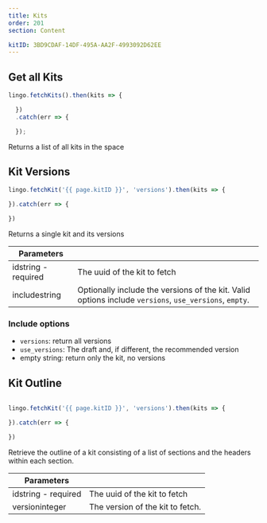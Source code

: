 ```yaml
---
title: Kits
order: 201
section: Content

kitID: 3BD9CDAF-14DF-495A-AA2F-4993092D62EE
---
```


## Get all Kits

```js
lingo.fetchKits().then(kits => {

  })
  .catch(err => {

  });
```

Returns a list of all kits in the space

## Kit Versions

```js
lingo.fetchKit('{{ page.kitID }}', 'versions').then(kits => {

}).catch(err => {

})
```

Returns a single kit and its versions


| Parameters                                        |                                                                                                        |
|---------------------------------------------------|--------------------------------------------------------------------------------------------------------|
| id<span class="arg-type">string - required</span> | The uuid of the kit to fetch                                                                           |
| include<span class="arg-type">string</span>       | Optionally include the versions of the kit. Valid options include `versions`, `use_versions`, `empty`. |

### Include options
- `versions`: return all versions
- `use_versions`: The draft and, if different, the recommended version
- empty string: return only the kit, no versions


## Kit Outline

```js

lingo.fetchKit('{{ page.kitID }}', 'versions').then(kits => {

}).catch(err => {

})
```

Retrieve the outline of a kit consisting of a list of sections and the headers within each section.


| Parameters                                        |                                  |
|---------------------------------------------------|----------------------------------|
| id<span class="arg-type">string - required</span> | The uuid of the kit to fetch     |
| version<span class="arg-type">integer</span>      | The version of the kit to fetch. |
